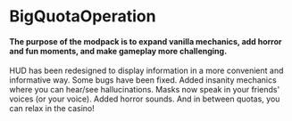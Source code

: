 # BigQuotaOperation
 #### The purpose of the modpack is to expand vanilla mechanics, add horror and fun moments, and make gameplay more challenging.
 HUD has been redesigned to display information in a more convenient and informative way. Some bugs have been fixed. Added insanity mechanics where you can hear/see hallucinations. Masks now speak in your friends' voices (or your voice). Added horror sounds. And in between quotas, you can relax in the casino!